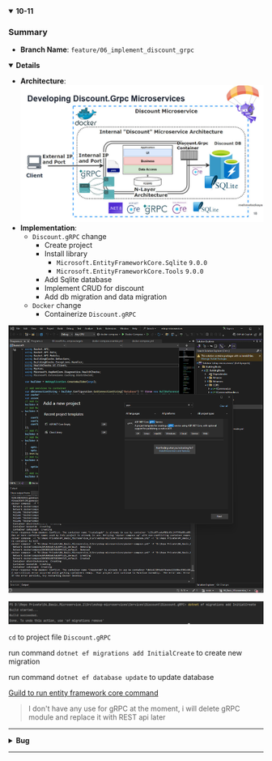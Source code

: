<details open>
<summary id="10-11"><strong>10-11</strong></summary>

### Summary
- **Branch Name**: `feature/06_implement_discount_grpc`

<details open>
<summary><strong>Details</strong></summary>

- **Architecture**:
![alt text](img/common/1734321999000-e6a3e4a3-3edf-46fe-9d11-d6cd0e5feb28_18.jpg) 
- **Implementation**:
  - `Discount.gRPC` change
    - Create project
    - Install library
      - `Microsoft.EntityFrameworkCore.Sqlite` `9.0.0`
      - `Microsoft.EntityFrameworkCore.Tools` `9.0.0`
    - Add Sqlite database
    - Implement CRUD for discount
    - Add db migration and data migration
  - `Docker` change
    - Containerize `Discount.gRPC`

![alt text](image.png)


![alt text](image-1.png)

`cd` to project file `Discount.gRPC`

run command `dotnet ef migrations add InitialCreate` to create new migration

run command `dotnet ef database update` to update database

[Guild to run entity framework core command](https://blog.jetbrains.com/dotnet/2017/08/09/running-entity-framework-core-commands-rider/)

> I don't have any use for gRPC at the moment, i will delete gRPC module and replace it with REST api later

---

</details>
<details>
<summary><strong>Bug</strong></summary>

**Bug 1**: 

</details>
</details>

---